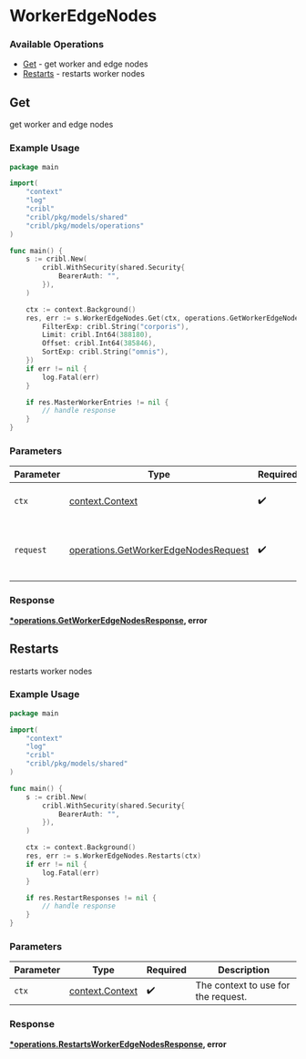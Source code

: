# WorkerEdgeNodes

### Available Operations

* [Get](#get) - get worker and edge nodes
* [Restarts](#restarts) - restarts worker nodes

## Get

get worker and edge nodes

### Example Usage

```go
package main

import(
	"context"
	"log"
	"cribl"
	"cribl/pkg/models/shared"
	"cribl/pkg/models/operations"
)

func main() {
    s := cribl.New(
        cribl.WithSecurity(shared.Security{
            BearerAuth: "",
        }),
    )

    ctx := context.Background()
    res, err := s.WorkerEdgeNodes.Get(ctx, operations.GetWorkerEdgeNodesRequest{
        FilterExp: cribl.String("corporis"),
        Limit: cribl.Int64(388180),
        Offset: cribl.Int64(385846),
        SortExp: cribl.String("omnis"),
    })
    if err != nil {
        log.Fatal(err)
    }

    if res.MasterWorkerEntries != nil {
        // handle response
    }
}
```

### Parameters

| Parameter                                                                                    | Type                                                                                         | Required                                                                                     | Description                                                                                  |
| -------------------------------------------------------------------------------------------- | -------------------------------------------------------------------------------------------- | -------------------------------------------------------------------------------------------- | -------------------------------------------------------------------------------------------- |
| `ctx`                                                                                        | [context.Context](https://pkg.go.dev/context#Context)                                        | :heavy_check_mark:                                                                           | The context to use for the request.                                                          |
| `request`                                                                                    | [operations.GetWorkerEdgeNodesRequest](../../models/operations/getworkeredgenodesrequest.md) | :heavy_check_mark:                                                                           | The request object to use for the request.                                                   |


### Response

**[*operations.GetWorkerEdgeNodesResponse](../../models/operations/getworkeredgenodesresponse.md), error**


## Restarts

restarts worker nodes

### Example Usage

```go
package main

import(
	"context"
	"log"
	"cribl"
	"cribl/pkg/models/shared"
)

func main() {
    s := cribl.New(
        cribl.WithSecurity(shared.Security{
            BearerAuth: "",
        }),
    )

    ctx := context.Background()
    res, err := s.WorkerEdgeNodes.Restarts(ctx)
    if err != nil {
        log.Fatal(err)
    }

    if res.RestartResponses != nil {
        // handle response
    }
}
```

### Parameters

| Parameter                                             | Type                                                  | Required                                              | Description                                           |
| ----------------------------------------------------- | ----------------------------------------------------- | ----------------------------------------------------- | ----------------------------------------------------- |
| `ctx`                                                 | [context.Context](https://pkg.go.dev/context#Context) | :heavy_check_mark:                                    | The context to use for the request.                   |


### Response

**[*operations.RestartsWorkerEdgeNodesResponse](../../models/operations/restartsworkeredgenodesresponse.md), error**

